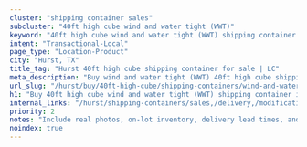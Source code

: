 ```yaml
---
cluster: "shipping container sales"
subcluster: "40ft high cube wind and water tight (WWT)"
keyword: "40ft high cube wind and water tight (WWT) shipping container for sale Hurst, TX"
intent: "Transactional-Local"
page_type: "Location-Product"
city: "Hurst, TX"
title_tag: "Hurst 40ft high cube shipping container for sale | LC"
meta_description: "Buy wind and water tight (WWT) 40ft high cube shipping container sale with local delivery in Hurst, TX. LC Container — local Since 2003. Request a fast quote today."
url_slug: "/hurst/buy/40ft-high-cube/shipping-containers/wind-and-water-tight-wwt"
h1: "Buy 40ft high cube wind and water tight (WWT) shipping container in Hurst"
internal_links: "/hurst/shipping-containers/sales,/delivery,/modifications"
priority: 2
notes: "Include real photos, on-lot inventory, delivery lead times, and financing info."
noindex: true
---
```


<!-- TODO: Add unique city/inventory copy, images, and internal links here. -->
